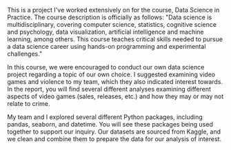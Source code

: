 This is a project I've worked extensively on for the course, Data Science in Practice. The course description is officially as follows: "Data science is multidisciplinary, covering computer science, statistics, cognitive science and psychology, data visualization, artificial intelligence and machine learning, among others. This course teaches critical skills needed to pursue a data science career using hands-on programming and experimental challenges."

In this course, we were encouraged to conduct our own data science project regarding a topic of our own choice. I suggested examining video games and violence to my team, which they also indicated interest towards. In the report, you will find several different analyses examining different aspects of video games (sales, releases, etc.) and how they may or may not relate to crime.

My team and I explored several different Python packages, including pandas, seaborn, and datetime. You will see these packages being used together to support our inquiry. Our datasets are sourced from Kaggle, and we clean and combine them to prepare the data for our analysis of interest.